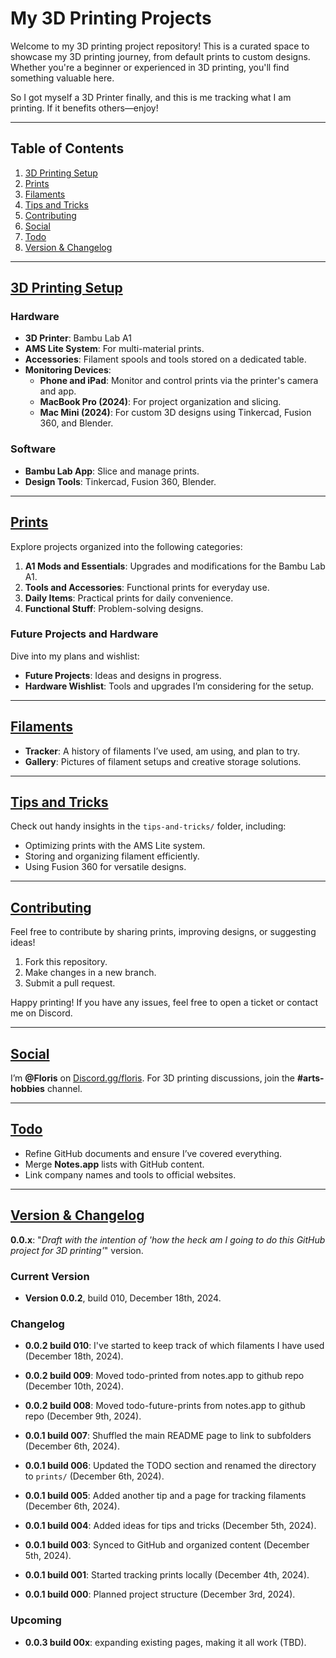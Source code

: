 # My 3D Printing Projects

Welcome to my 3D printing project repository! This is a curated space to showcase my 3D printing journey, from default prints to custom designs. Whether you're a beginner or experienced in 3D printing, you'll find something valuable here.

So I got myself a 3D Printer finally, and this is me tracking what I am printing. If it benefits others—enjoy!

---

## Table of Contents
1. [3D Printing Setup](#3d-printing-setup)
2. [Prints](#prints)
3. [Filaments](#filaments)
4. [Tips and Tricks](#tips-and-tricks)
5. [Contributing](#contributing)
6. [Social](#social)
7. [Todo](#todo)
8. [Version & Changelog](#version--changelog)

---

## [3D Printing Setup](setup/)

### Hardware
- **3D Printer**: Bambu Lab A1
- **AMS Lite System**: For multi-material prints.
- **Accessories**: Filament spools and tools stored on a dedicated table.
- **Monitoring Devices**: 
  - **Phone and iPad**: Monitor and control prints via the printer's camera and app.
  - **MacBook Pro (2024)**: For project organization and slicing.
  - **Mac Mini (2024)**: For custom 3D designs using Tinkercad, Fusion 360, and Blender.

### Software
- **Bambu Lab App**: Slice and manage prints.
- **Design Tools**: Tinkercad, Fusion 360, Blender.

---

## [Prints](prints/)

Explore projects organized into the following categories:
1. **A1 Mods and Essentials**: Upgrades and modifications for the Bambu Lab A1.
2. **Tools and Accessories**: Functional prints for everyday use.
3. **Daily Items**: Practical prints for daily convenience.
4. **Functional Stuff**: Problem-solving designs.

### Future Projects and Hardware

Dive into my plans and wishlist:
- **Future Projects**: Ideas and designs in progress.
- **Hardware Wishlist**: Tools and upgrades I’m considering for the setup.

---

## [Filaments](filaments/)
- **Tracker**: A history of filaments I’ve used, am using, and plan to try.
- **Gallery**: Pictures of filament setups and creative storage solutions.

---

## [Tips and Tricks](tips-and-tricks/)

Check out handy insights in the `tips-and-tricks/` folder, including:
- Optimizing prints with the AMS Lite system.
- Storing and organizing filament efficiently.
- Using Fusion 360 for versatile designs.

---

## [Contributing](#contributing)

Feel free to contribute by sharing prints, improving designs, or suggesting ideas!
1. Fork this repository.
2. Make changes in a new branch.
3. Submit a pull request.

Happy printing! If you have any issues, feel free to open a ticket or contact me on Discord.

---

## [Social](#social)

I’m **@Floris** on [Discord.gg/floris](https://discord.gg/floris). For 3D printing discussions, join the **#arts-hobbies** channel.

---

## [Todo](#todo)

- Refine GitHub documents and ensure I’ve covered everything.
- Merge **Notes.app** lists with GitHub content.
- Link company names and tools to official websites.

---

## [Version & Changelog](#version--changelog)

**0.0.x**: "_Draft with the intention of 'how the heck am I going to do this GitHub project for 3D printing'_" version.

### Current Version
- **Version 0.0.2**, build 010, December 18th, 2024.

### Changelog
- **0.0.2 build 010**: I've started to keep track of which filaments I have used (December 18th, 2024).
- **0.0.2 build 009**: Moved todo-printed from notes.app to github repo (December 10th, 2024).
- **0.0.2 build 008**: Moved todo-future-prints from notes.app to github repo (December 9th, 2024).

- **0.0.1 build 007**: Shuffled the main README page to link to subfolders (December 6th, 2024).
- **0.0.1 build 006**: Updated the TODO section and renamed the directory to `prints/` (December 6th, 2024).
- **0.0.1 build 005**: Added another tip and a page for tracking filaments (December 6th, 2024).
- **0.0.1 build 004**: Added ideas for tips and tricks (December 5th, 2024).
- **0.0.1 build 003**: Synced to GitHub and organized content (December 5th, 2024).
- **0.0.1 build 001**: Started tracking prints locally (December 4th, 2024).
- **0.0.1 build 000**: Planned project structure (December 3rd, 2024).

### Upcoming
- **0.0.3 build 00x**: expanding existing pages, making it all work (TBD).
